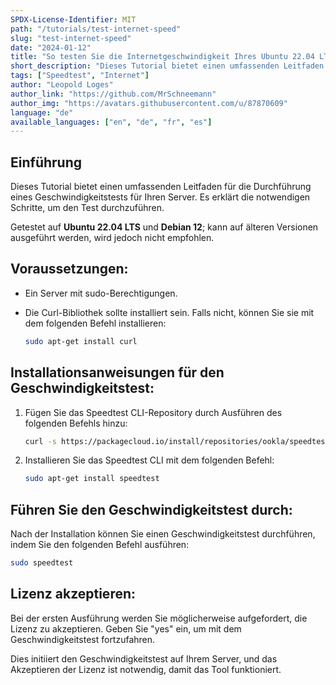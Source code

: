 ```yaml
---
SPDX-License-Identifier: MIT
path: "/tutorials/test-internet-speed"
slug: "test-internet-speed"
date: "2024-01-12"
title: "So testen Sie die Internetgeschwindigkeit Ihres Ubuntu 22.04 LTS Servers"
short_description: "Dieses Tutorial bietet einen umfassenden Leitfaden für die Durchführung eines Geschwindigkeitstests für Ihren Server. Es erklärt die notwendigen Schritte, um den Test durchzuführen."
tags: ["Speedtest", "Internet"]
author: "Leopold Loges"
author_link: "https://github.com/MrSchneemann"
author_img: "https://avatars.githubusercontent.com/u/87870609"
language: "de"
available_languages: ["en", "de", "fr", "es"]
---
```


## Einführung

Dieses Tutorial bietet einen umfassenden Leitfaden für die Durchführung eines Geschwindigkeitstests für Ihren Server. Es erklärt die notwendigen Schritte, um den Test durchzuführen.

Getestet auf **Ubuntu 22.04 LTS** und **Debian 12**; kann auf älteren Versionen ausgeführt werden, wird jedoch nicht empfohlen.

## **Voraussetzungen:**
* Ein Server mit sudo-Berechtigungen.
* Die Curl-Bibliothek sollte installiert sein. Falls nicht, können Sie sie mit dem folgenden Befehl installieren:

    ```bash
    sudo apt-get install curl
    ```

## **Installationsanweisungen für den Geschwindigkeitstest:**
1. Fügen Sie das Speedtest CLI-Repository durch Ausführen des folgenden Befehls hinzu:

    ```bash
    curl -s https://packagecloud.io/install/repositories/ookla/speedtest-cli/script.deb.sh | sudo bash
    ```

2. Installieren Sie das Speedtest CLI mit dem folgenden Befehl:

    ```bash
    sudo apt-get install speedtest
    ```

## **Führen Sie den Geschwindigkeitstest durch:**
Nach der Installation können Sie einen Geschwindigkeitstest durchführen, indem Sie den folgenden Befehl ausführen:

```bash
sudo speedtest
```

## **Lizenz akzeptieren:**
Bei der ersten Ausführung werden Sie möglicherweise aufgefordert, die Lizenz zu akzeptieren. Geben Sie "yes" ein, um mit dem Geschwindigkeitstest fortzufahren.

Dies initiiert den Geschwindigkeitstest auf Ihrem Server, und das Akzeptieren der Lizenz ist notwendig, damit das Tool funktioniert.